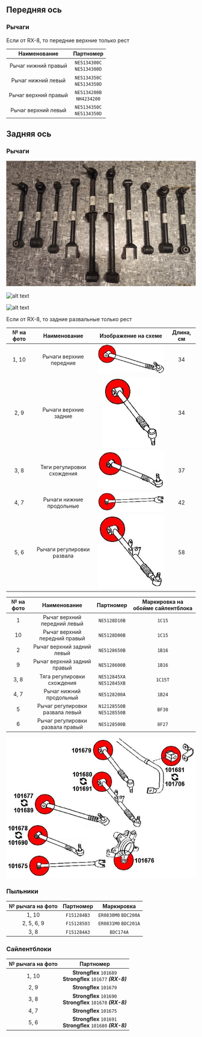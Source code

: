 ## Передняя ось

### Рычаги

Если от RX-8, то передние верхние только рест

| Наименование | Партномер |
|:-:|:-:|
| Рычаг нижний правый | `NE5134300C`<br>`NE5134300D` |
| Рычаг нижний левый | `NE5134350C`<br>`NE5134350D` |
| Рычаг верхний правый | `NE5134200B`<br>`NH4234200` |
| Рычаг верхний левый | `NE5134350C`<br>`NE5134350D` |

## Задняя ось

### Рычаги

![alt text](img/задняя_ось_рычаги_1.jpg)

![alt text](img/задняя_ось_рычаги_2.jpg)

![alt text](img/задняя_ось_рычаги_3.jpg)

Если от RX-8, то задние развальные только рест

| № на фото | Наименование | Изображение на схеме | Длина, см |
|:-:|:-:|:-:|:-:|
| 1, 10 | Рычаги верхние передние | ![alt text](img/задняя_ось_рычаги_1_10.jpg) | 34 |
| 2, 9 | Рычаги верхние задние | ![alt text](img/задняя_ось_рычаги_2_9.jpg) | 34 |
| 3, 8 | Тяги регулировки схождения | ![alt text](img/задняя_ось_рычаги_3_8.jpg) | 37 |
| 4, 7 | Рычаги нижние продольные | ![alt text](img/задняя_ось_рычаги_4_7.jpg) | 42 |
| 5, 6 | Рычаги регулировки развала | ![alt text](img/задняя_ось_рычаги_5_6.jpg) | 58 |

| № на фото | Наименование | Партномер | Маркировка на обойме сайлентблока |
|:-:|:-:|:-:|:-:|
| 1 | Рычаг верхний передний левый | `NE5128D10B` | `1C15` |
| 10 | Рычаг верхний передний правый | `NE5128D00B` | `1C15` |
| 2 | Рычаг верхний задний левый | `NE5128650B` | `1B16` |
| 9 | Рычаг верхний задний правый | `NE5128600B` | `1B16` |
| 3, 8 | Тяга регулировки схождения | `NE512845XA`<br>`NE512845XB` | `1C15T` |
| 4, 7 | Рычаг нижний продольный | `NE5128200A` | `1B24` |
| 5 | Рычаг регулировки развала левый  | `N12128550B`<br>`NE5128550B` | `BF30` |
| 6 | Рычаг регулировки развала правый | `NE5128500B` | `8F27` |

![alt text](img/Strongflex.jpg)

### Пыльники

| № рычага на фото | Партномер | Маркировка |
|:-:|:-:|:-:|
| 1, 10 | `F151284B3` | `ER0830M0` `BDC200A` |
| 2, 5, 6, 9 | `F15128503` | `ER0831M0` `BDC201A` |
| 3, 8 | `F151284A3` | `BDC174A` |

### Сайлентблоки

| № рычага на фото | Партномер |
|:-:|:-:|
| 1, 10 | __Strongflex__ `101689`<br>__Strongflex__ `101677` ***(RX-8)*** |
| 2, 9 | __Strongflex__ `101679` |
| 3, 8 | __Strongflex__ `101690`<br>__Strongflex__ `101678` ***(RX-8)*** |
| 4, 7 | __Strongflex__ `101675` |
| 5, 6 | __Strongflex__ `101691`<br>__Strongflex__ `101680` ***(RX-8)*** |